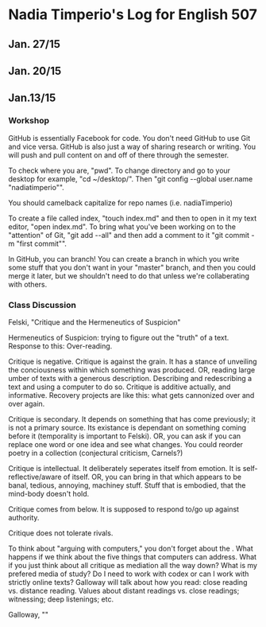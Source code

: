 # Nadia Timperio's Log for English 507
## Jan. 27/15
## Jan. 20/15
## Jan.13/15 
### Workshop
<p>GitHub is essentially Facebook for code.  You don't need GitHub to use Git and vice versa.  GitHub is also just a way of sharing research or writing.  You will push and pull content on and off of there through the semester.</p>

<p>To check where you are, "pwd". To change directory and go to your desktop for example, "cd ~/desktop/". Then "git config --global user.name "nadiatimperio"". <p/>

<p>You should camelback capitalize for repo names (i.e. nadiaTimperio)<p/>

<p>To create a file called index, "touch index.md" and then to open in it my text editor, "open index.md". To bring what you've been working on to the "attention" of Git, "git add --all" and then add a comment to it "git commit -m "first commit"".<p/>

<p>In GitHub, you can branch! You can create a branch in which you write some stuff that you don't want in your "master" branch, and then you could merge it later, but we shouldn't need to do that unless we're collaberating with others.<p/>

### Class Discussion
Felski, "Critique and the Hermeneutics of Suspicion"
<p>Hermeneutics of Suspicion: trying to figure out the "truth" of a text. Response to this: Over-reading.<p/>
<p> Critique is negative. Critique is against the grain. It has a stance of unveiling the conciousness within which something was produced. OR, reading large umber of texts with a generous description. Describing and redescribing a text and using a computer to do so. Critique is additive actually, and informative. Recovery projects are like this: what gets cannonized over and over again. <p/>
<p> Critique is secondary. It depends on something that has come previously; it is not a primary source. Its existance is dependant on something coming before it (temporality is important to Felski). OR, you can ask if you can replace one word or one idea and see what changes. You could reorder poetry in a collection (conjectural criticism, Carnels?)<p/>
<p> Critique is intellectual. It deliberately seperates itself from emotion. It is self-reflective/aware of itself. OR, you can bring in that which appears to be banal, tedious, annoying, machiney stuff. Stuff that is embodied, that the mind-body doesn't hold. <p/>
<p> Critique comes from below. It is supposed to respond to/go up against authority.<p/>
<p> Critique does not tolerate rivals. <p/>
<p>To think about "arguing with computers," you don't forget about the . What happens if we think about the five things that computers can address. What if you just think about all critique as mediation all the way down? What is my prefered media of study? Do I need to work with codex or can I work with strictly online texts? Galloway will talk about how you read: close reading vs. distance reading. Values about distant readings vs. close readings; witnessing; deep listenings; etc.<p/>

<p>Galloway, ""